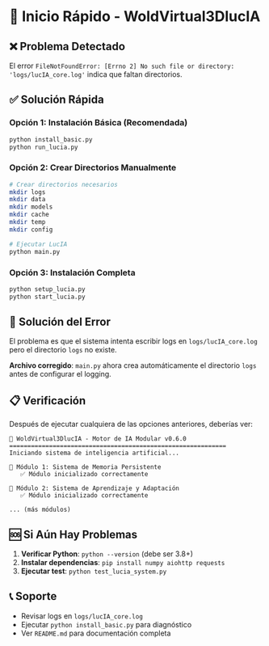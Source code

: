 # 🚀 Inicio Rápido - WoldVirtual3DlucIA

## ❌ Problema Detectado
El error `FileNotFoundError: [Errno 2] No such file or directory: 'logs/lucIA_core.log'` indica que faltan directorios.

## ✅ Solución Rápida

### Opción 1: Instalación Básica (Recomendada)
```bash
python install_basic.py
python run_lucia.py
```

### Opción 2: Crear Directorios Manualmente
```bash
# Crear directorios necesarios
mkdir logs
mkdir data
mkdir models
mkdir cache
mkdir temp
mkdir config

# Ejecutar LucIA
python main.py
```

### Opción 3: Instalación Completa
```bash
python setup_lucia.py
python start_lucia.py
```

## 🔧 Solución del Error

El problema es que el sistema intenta escribir logs en `logs/lucIA_core.log` pero el directorio `logs` no existe.

**Archivo corregido**: `main.py` ahora crea automáticamente el directorio `logs` antes de configurar el logging.

## 📋 Verificación

Después de ejecutar cualquiera de las opciones anteriores, deberías ver:

```
🤖 WoldVirtual3DlucIA - Motor de IA Modular v0.6.0
============================================================
Iniciando sistema de inteligencia artificial...

🧠 Módulo 1: Sistema de Memoria Persistente
   ✅ Módulo inicializado correctamente

🧠 Módulo 2: Sistema de Aprendizaje y Adaptación
   ✅ Módulo inicializado correctamente

... (más módulos)
```

## 🆘 Si Aún Hay Problemas

1. **Verificar Python**: `python --version` (debe ser 3.8+)
2. **Instalar dependencias**: `pip install numpy aiohttp requests`
3. **Ejecutar test**: `python test_lucia_system.py`

## 📞 Soporte

- Revisar logs en `logs/lucIA_core.log`
- Ejecutar `python install_basic.py` para diagnóstico
- Ver `README.md` para documentación completa
